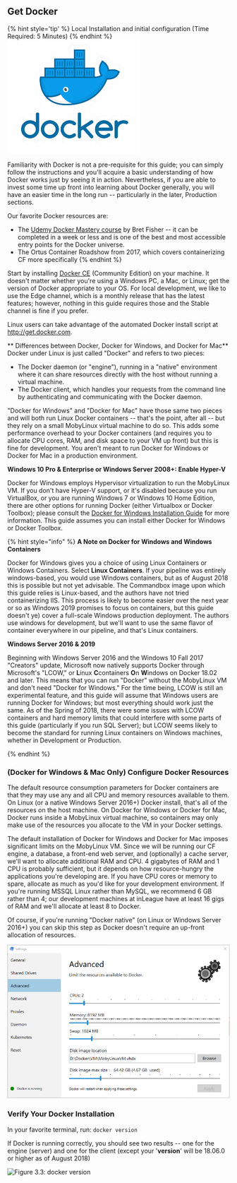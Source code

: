 ## Get Docker
{% hint style='tip' %}
Local Installation and initial configuration (Time Required: 5 Minutes)
{% endhint %}
![Figure 3.2: The Docker Whale ](/assets/docker-whale.png)


Familiarity with Docker is not a pre-requisite for this guide; you can simply follow the instructions and you'll acquire a basic understanding of how Docker works just by seeing it in action. Nevertheless, if you are able to invest some time up front into learning about Docker generally, you will have an easier time in the long run -- particularly in the later, Production sections.

Our favorite Docker resources are:

* The [Udemy Docker Mastery course](https://udemy.com/docker-mastery/) by Bret Fisher -- it can be completed in a week or less and is one of the best and most accessible entry points for the Docker universe.
* The Ortus Container Roadshow from 2017, which covers containerizing CF more specifically
{% endhint %}

Start by installing [Docker CE](https://store.docker.com/search?type=edition&offering=community) \(Community Edition\) on your machine.  It doesn't matter whether you're using a Windows PC, a Mac, or Linux; get the version of Docker appropriate to your OS. For local development, we like to use the Edge channel, which is a monthly release that has the latest features; however, nothing in this guide requires those and the Stable channel is fine if you prefer.

Linux users can take advantage of the automated Docker install script at http://get.docker.com.


** Differences between Docker, Docker for Windows, and Docker for Mac**
Docker under Linux is just called "Docker" and refers to two pieces:
* The Docker daemon (or "engine"), running in a "native" environment where it can share resources directly with the host without running a virtual machine.
* The Docker client, which handles your requests from the command line by authenticating and communicating with the Docker daemon.

"Docker for Windows" and "Docker for Mac" have those same two pieces and will both run Linux Docker containers -- that's the point, after all -- but they rely on a small MobyLinux virtual machine to do so. This adds some performance overhead to your Docker containers (and requires you to allocate CPU cores, RAM, and disk space to your VM up front) but this is fine for development. You aren't meant to run Docker for Windows or Docker for Mac in a production environment.

**Windows 10 Pro & Enterprise or Windows Server 2008+: Enable Hyper-V**

Docker for Windows employs Hypervisor virtualization to run the MobyLinux VM. If you don't have Hyper-V support, or it's disabled because you run VirtualBox, or you are running Windows 7 or Windows 10 Home Edition, there are other options for running Docker \(either Virtualbox or Docker Toolbox\); please consult the [Docker for Windows Installation Guide](https://docs.docker.com/docker-for-windows/install/) for more information. This guide assumes you can install either Docker for Windows or Docker Toolbox. 

{% hint style="info" %}
**A Note on Docker for Windows and Windows Containers**

Docker for Windows gives you a choice of using Linux Containers or Windows Containers. Select **Linux Containers**. If your pipeline was entirely windows-based, you would use Windows containers, but as of August 2018 this is possible but not yet advisable. The Commandbox image upon which this guide relies is Linux-based, and the authors have not tried containerizing IIS. This process is likely to become easier over the next year or so as Windows 2019 promises to focus on containers, but this guide doesn't ye\) cover a full-scale Windows production deployment. The authors use windows for development, but we'll want to use the same flavor of container everywhere in our pipeline, and that's Linux containers.

**Windows Server 2016 & 2019**

Beginning with Windows Server 2016 and the Windows 10 Fall 2017 "Creators" update, Microsoft now natively supports Docker through Microsoft's "LCOW," or **L**inux **C**containers **O**n **W**indows on Docker 18.02 and later. This means that you can run "Docker" without the MobyLinux VM and don't need "Docker for Windows." For the time being, LCOW is still an experimental feature, and this guide will assume that Windows users are running Docker for Windows; but most everything should work just the same. As of the Spring of 2018, there were some issues with LCOW containers and hard memory limits that could interfere with some parts of this guide (particularly if you run SQL Server); but LCOW seems likely to become the standard for running Linux containers on Windows machines, whether in Development or Production.

{% endhint %}

### \(Docker for Windows & Mac Only\) Configure Docker Resources

The default resource consumption parameters for Docker containers are that they may use any and all CPU and memory resources available to them. On Linux \(or a native Windows Server 2016+\) Docker install, that's all of the resources on the host machine. On Docker for Windows or Docker for Mac, Docker runs inside a MobyLinux virtual machine, so containers may only make use of the resources you allocate to the VM in your Docker settings.

The default installation of Docker for Windows and Docker for Mac imposes significant limits on the MobyLinux VM. Since we will be running our CF engine, a database, a front-end web server, and \(optionally\) a cache server, we'll want to allocate additional RAM and CPU. 4 gigabytes of RAM and 1 CPU is probably sufficient, but it depends on how resource-hungry the applications you're developing are. If you have CPU cores or memory to spare, allocate as much as you'd like for your development environment. If you're running MSSQL Linux rather than MySQL, we recommend 6 GB rather than 4; our development machines at inLeague have at least 16 gigs of RAM and we'll allocate at least 8 to Docker.

Of course, if you're running "Docker native" (on Linux or Windows Server 2016+) you can skip this step as Docker doesn't require an up-front allocation of resources. 

![Figure 3.3: Sam&apos;s Docker for Windows Resource Settings](/.gitbook/assets/snip_20180501102036.png)

### Verify Your Docker Installation

In your favorite terminal, run:
```docker version```

If Docker is running correctly, you should see two results -- one for the engine (server) and one for the client (except your '**version**' will be 18.06.0 or higher as of August 2018)

![Figure 3.3: docker version](/assets/docker-version.png)


